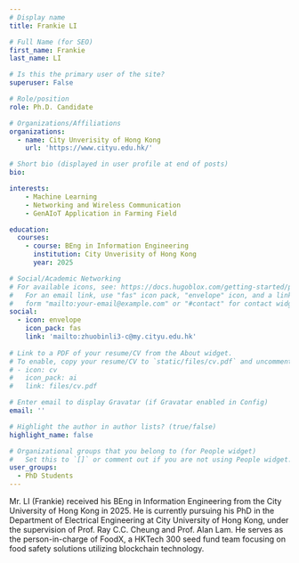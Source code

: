 ```yaml
---
# Display name
title: Frankie LI

# Full Name (for SEO)
first_name: Frankie
last_name: LI

# Is this the primary user of the site?
superuser: False

# Role/position
role: Ph.D. Candidate

# Organizations/Affiliations
organizations:
  - name: City Unverisity of Hong Kong
    url: 'https://www.cityu.edu.hk/'

# Short bio (displayed in user profile at end of posts)
bio: 

interests:
    - Machine Learning
    - Networking and Wireless Communication
    - GenAIoT Application in Farming Field

education:
  courses:
    - course: BEng in Information Engineering 
      institution: City Unverisity of Hong Kong
      year: 2025  

# Social/Academic Networking
# For available icons, see: https://docs.hugoblox.com/getting-started/page-builder/#icons
#   For an email link, use "fas" icon pack, "envelope" icon, and a link in the
#   form "mailto:your-email@example.com" or "#contact" for contact widget.
social:
  - icon: envelope
    icon_pack: fas
    link: 'mailto:zhuobinli3-c@my.cityu.edu.hk' 
    
# Link to a PDF of your resume/CV from the About widget.
# To enable, copy your resume/CV to `static/files/cv.pdf` and uncomment the lines below.
# - icon: cv
#   icon_pack: ai
#   link: files/cv.pdf

# Enter email to display Gravatar (if Gravatar enabled in Config)
email: ''

# Highlight the author in author lists? (true/false)
highlight_name: false

# Organizational groups that you belong to (for People widget)
#   Set this to `[]` or comment out if you are not using People widget.
user_groups:
  - PhD Students
---
```


Mr. LI (Frankie) received his BEng in Information Engineering from the City University of Hong Kong in 2025. He is currently pursuing his PhD in the Department of Electrical Engineering at City University of Hong Kong, under the supervision of Prof. Ray C.C. Cheung and Prof. Alan Lam. He serves as the person-in-charge of FoodX, a HKTech 300 seed fund team focusing on food safety solutions utilizing blockchain technology.
